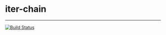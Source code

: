 # iter-chain
**********************************

[![Build Status](https://travis-ci.org/xfix/iter-chain.svg?branch=master)](https://travis-ci.org/xfix/iter-chain)
